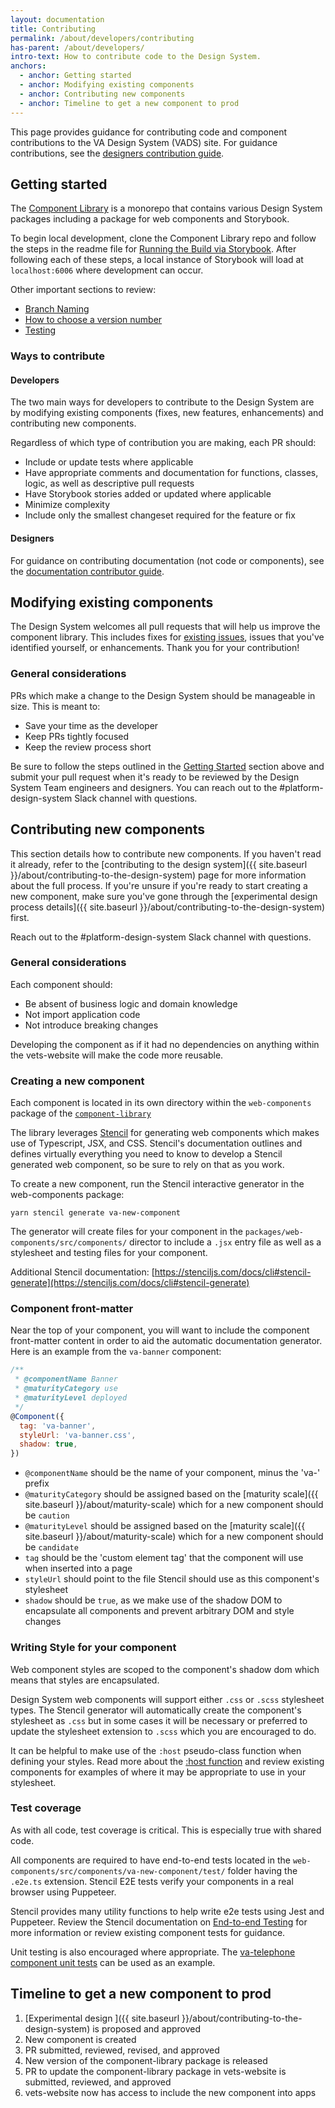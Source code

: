 ```yaml
---
layout: documentation
title: Contributing
permalink: /about/developers/contributing
has-parent: /about/developers/
intro-text: How to contribute code to the Design System.
anchors:
  - anchor: Getting started
  - anchor: Modifying existing components
  - anchor: Contributing new components
  - anchor: Timeline to get a new component to prod
---
```


This page provides guidance for contributing code and component contributions to the VA Design System (VADS) site. For guidance contributions, see the [designers contribution guide](/about/designers/contributing-to-docs).

## Getting started

The [Component Library](https://github.com/department-of-veterans-affairs/component-library) is a monorepo that contains various Design System packages including a package for web components and Storybook.

To begin local development, clone the Component Library repo and follow the steps in the readme file for [Running the Build via Storybook](https://github.com/department-of-veterans-affairs/component-library?tab=readme-ov-file#running-build-via-storybook). After following each of these steps, a local instance of Storybook will load at `localhost:6006` where development can occur.

Other important sections to review:

- [Branch Naming](https://github.com/department-of-veterans-affairs/component-library?tab=readme-ov-file#branch-naming)
- [How to choose a version number](https://github.com/department-of-veterans-affairs/component-library?tab=readme-ov-file#how-to-choose-a-version-number)
- [Testing](https://github.com/department-of-veterans-affairs/component-library?tab=readme-ov-file#testing)

### Ways to contribute

#### Developers

The two main ways for developers to contribute to the Design System are by modifying existing components (fixes, new features, enhancements) and contributing new components.

Regardless of which type of contribution you are making, each PR should:

- Include or update tests where applicable
- Have appropriate comments and documentation for functions, classes, logic, as well as descriptive pull requests
- Have Storybook stories added or updated where applicable
- Minimize complexity
- Include only the smallest changeset required for the feature or fix

#### Designers

For guidance on contributing documentation (not code or components), see the [documentation contributor guide](/about/designers/contributing-to-docs).

## Modifying existing components

The Design System welcomes all pull requests that will help us improve the component library. This includes fixes for [existing issues](https://github.com/department-of-veterans-affairs/vets-design-system-documentation/issues), issues that you've identified yourself, or enhancements. Thank you for your contribution!

### General considerations

PRs which make a change to the Design System should be manageable in size. This is meant to:

- Save your time as the developer
- Keep PRs tightly focused
- Keep the review process short

Be sure to follow the steps outlined in the [Getting Started](/about/developers/contributing#getting-started) section above and submit your pull request when it's ready to be reviewed by the Design System Team engineers and designers. You can reach out to the #platform-design-system Slack channel with questions.

## Contributing new components

This section details how to contribute new components. If you haven't read it already, refer to the [contributing to the design system]({{ site.baseurl }}/about/contributing-to-the-design-system) page for more information about the full process. If you're unsure if you're ready to start creating a new component, make sure you've gone through the [experimental design process details]({{ site.baseurl }}/about/contributing-to-the-design-system) first. 

Reach out to the #platform-design-system Slack channel with questions.

### General considerations

Each component should:
- Be absent of business logic and domain knowledge
- Not import application code
- Not introduce breaking changes

Developing the component as if it had no dependencies on anything within the vets-website will make the code more reusable.

### Creating a new component

Each component is located in its own directory within the `web-components` package of the [`component-library`](https://github.com/department-of-veterans-affairs/component-library/tree/main/packages/web-components/src/components)

The library leverages [Stencil](https://stenciljs.com/docs/introduction) for generating web components which makes use of Typescript, JSX, and CSS. Stencil's documentation outlines and defines virtually everything you need to know to develop a Stencil generated web component, so be sure to rely on that as you work.

To create a new component, run the Stencil interactive generator in the web-components package:

`yarn stencil generate va-new-component`

The generator will create files for your component in the `packages/web-components/src/components/` director to include a `.jsx` entry file as well as a stylesheet and testing files for your component.

Additional Stencil documentation: [https://stenciljs.com/docs/cli#stencil-generate](https://stenciljs.com/docs/cli#stencil-generate)

### Component front-matter

Near the top of your component, you will want to include the component front-matter content in order to aid the automatic documentation generator. Here is an example from the `va-banner` component:

```javascript
/**
 * @componentName Banner
 * @maturityCategory use
 * @maturityLevel deployed
 */
@Component({
  tag: 'va-banner',
  styleUrl: 'va-banner.css',
  shadow: true,
})
```

- `@componentName` should be the name of your component, minus the 'va-' prefix
- `@maturityCategory` should be assigned based on the [maturity scale]({{ site.baseurl }}/about/maturity-scale) which for a new component should be `caution`
- `@maturityLevel` should be assigned based on the [maturity scale]({{ site.baseurl }}/about/maturity-scale) which for a new component should be `candidate`
- `tag` should be the 'custom element tag' that the component will use when inserted into a page
- `styleUrl` should point to the file Stencil should use as this component's stylesheet
- `shadow` should be `true`, as we make use of the shadow DOM to encapsulate all components and prevent arbitrary DOM and style changes

### Writing Style for your component

Web component styles are scoped to the component's shadow dom which means that styles are encapsulated.

Design System web components will support either `.css` or `.scss` stylesheet types. The Stencil generator will automatically create the component's stylesheet as `.css` but in some cases it will be necessary or preferred to update the stylesheet extension to `.scss` which you are encouraged to do.

It can be helpful to make use of the `:host` pseudo-class function when defining your styles. Read more about the [:host function](https://developer.mozilla.org/en-US/docs/Web/CSS/:host_function) and review existing components for examples of where it may be appropriate to use in your stylesheet.

### Test coverage

As with all code, test coverage is critical. This is especially true with shared code.

All components are required to have end-to-end tests located in the `web-components/src/components/va-new-component/test/` folder having the `.e2e.ts` extension. Stencil E2E tests verify your components in a real browser using Puppeteer.

Stencil provides many utility functions to help write e2e tests using Jest and Puppeteer. Review the Stencil documentation on [End-to-end Testing](https://stenciljs.com/docs/end-to-end-testing) for more information or review existing component tests for guidance.

Unit testing is also encouraged where appropriate. The [va-telephone component unit tests](https://github.com/department-of-veterans-affairs/component-library/blob/main/packages/web-components/src/components/va-telephone/test/va-telephone.spec.tsx) can be used as an example.

## Timeline to get a new component to prod

1. [Experimental design ]({{ site.baseurl }}/about/contributing-to-the-design-system) is proposed and approved
2. New component is created
3. PR submitted, reviewed, revised, and approved
4. New version of the component-library package is released
5. PR to update the component-library package in vets-website is submitted, reviewed, and approved
6. vets-website now has access to include the new component into apps
